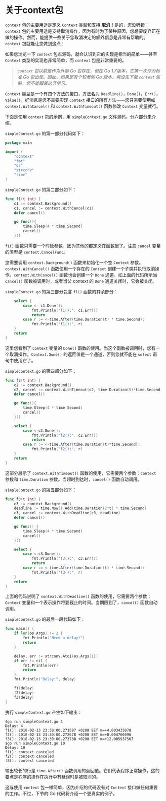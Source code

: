 # 关于context包

`context` 包的主要用途是定义 `Context` 类型和支持 **取消**！是的，您没听错；`context` 包的主要用途是支持取消操作，因为有时为了某种原因，您想要废弃正在做的操作。然而，能提供一些关于您取消决定的额外信息是非常有帮助的。`context` 包就能让您做到这点！

如果您浏览一下 `context` 包点源码，就会认识到它的实现是相当的简单——甚至 `Context` 类型的实现也非常简单，而 `context` 包是非常重要的。

> *`context` 包以前是作为外部 Go 包存在，但在 Go 1.7版本，它第一次作为标准 Go 包出现。因此，如果您有个较老的 Go 版本，再没先下载 `context` 包前，您不能跟着这节学习。*

`Context` 类型是一个有四个方法的接口，方法名为 `Deadline()`，`Done()`，`Err()`，`Value()`。好消息是您不需要实现 `Context` 接口的所有方法——您只需要使用如 `context.WithCancel()` 和 `context.WithTimeout()` 函数修改 `Context` 变量就行。

下面是使用 `context` 包的示例，用 `simpleContext.go` 文件源码，分六部分来介绍。

`simpleContext.go` 的第一部分代码如下：

```go
package main

import (
    "context"
    "fmt"
    "os"
    "strconv"
    "time"
)
```

`simpleContext.go` 的第二部分如下：

```go
func f1(t int) {
    c1 := context.Background()
    c1, cancel := context.WithCancel(c1)
    defer cancel()

    go func(){
        time.Sleep(4 * time.Second)
        cancel()
    }()
```

`f1()` 函数只需要一个时延参数，因为其他的都定义在函数里了。注意 `cancel` 变量的类型是 `context.CancelFunc`。

您需要调用 `context.Background()` 函数来初始化一个空 `Context` 参数。`context.WithCancel()` 函数使用一个存在的 `Context` 创建一个子类并执行取消操作。`context.WithCancel()` 函数也会创建一个 `Done` 通道，如上面的代码所示当 `cancel()` 函数被调用时，或者当父 context 的 `Done` 通道关闭时，它会被关闭。

`simpleContext.go` 的第三部分包含 `f1()` 函数的其余部分：

```go
    select {
        case <- c1.Done():
            fmt.Println("f1():", c1.Err())
            return
        case r := <-time.After(time.Duration(t) * time.Second):
            fmt.Println("f1():", r)
    }
    return
}
```

这里您看到了 `Context` 变量的 `Done()` 函数的使用。当这个函数被调用时，您有一个取消操作。`Context.Done()` 的返回值是一个通道，否则您就不能在 `select` 语句中使用它了。

`simpleContext.go` 的第四部分如下：

```go
func f2(t int) {
    c2 := context.Background()
    c2, cancel := context.WithTimeout(c2, time.Duration(t)*time.Second)
    defer cancel()

    go func(){
        time.Sleep(4 * time.Second)
        cancel()
    }()

    select {
        case <-c2.Done():
            fmt.Println("f2():", c2.Err())
            return
        case r := <-time.After(time.Duration(t)*time.Second):
            fmt.Println("f2():", r)
    }
    return
}
```

这部分展示了 `context.WithTimeout()` 函数的使用，它需要两个参数：`Context` 参数和 `time.Duration` 参数。当超时到达时，`cancel()` 函数自动调用。

`simpleContext.go` 的第五部分如下：

```go
func f3(t int) {
    c3 := context.Background()
    deadline := time.Now().Add(time.Duration(2*t) * time.Second)
    c3, cancel := context.WithDeadline(c3, deadline)
    defer cancel()

    go func() {
        time.Sleep(4 * time.Second)
        cancel()
    }()

    select {
        case <-c3.Done():
            fmt.Println("f3():", c3.Err())
            return
        case r := <-time.After(time.Duration(t) * time.Second):
            fmt.Println("f3():", r)
    }
    return
}
```

上面的代码说明了 `context.WithDeadline()` 函数的使用，它需要两个参数：`Context` 变量和一个表示操作将要截止的时间。当期限到了，`cancel()` 函数自动调用。

`simpleContext.go` 的最后一段代码如下：

```go
func main() {
    if len(os.Args) != 2 {
        fmt.Println("Need a delay!")
        return
    }

    delay, err := strconv.Atoi(os.Args[1])
    if err != nil {
        fmt.Println(err)
        return
    }
    fmt.Println("Delay:", delay)

    f1(delay)
    f2(delay)
    f3(delay)
}
```

执行 `simpleContext.go` 产生如下输出：

```shell
$go run simpleContext.go 4
Delay: 4
f1(): 2018-02-13 23:30:00.271587 +0200 EET m=+4.003435078
f2(): 2018-02-13 23:30:00.272678 +0200 EET m=+8.004706996
f3(): 2018-02-13 23:30:00.273738 +0200 EET m=+12.005937567
$go run simpleContext.go 10
Delay: 10
f1(): context canceled
f2(): context canceled
f3(): context canceled
```

输出较长的行是 `time.After()` 函数调用的返回值。它们代表程序正常操作。这的要点是程序的操作在执行中有延误时是被取消的。

这与使用 `context` 包一样简单，因为介绍的代码没有对 `Context` 接口做任何重要的工作。不过，下节的 Go 代码将介绍一个更真实的例子。